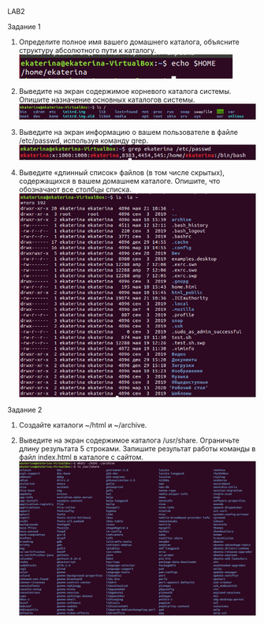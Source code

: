 LAB2

Задание 1

1. Определите полное имя вашего домашнего каталога, объясните структуру абсолютного пути к каталогу.
![1](https://github.com/eremkate/screenshots/blob/main/скрин2.1.png)

2. Выведите на экран содержимое корневого каталога системы. Опишите назначение основных каталогов системы.
![2](https://github.com/eremkate/screenshots/blob/main/скрин2.2.png)

3. Выведите на экран информацию о вашем пользователе в файле /etc/passwd, используя команду grep.
![3](https://github.com/eremkate/screenshots/blob/main/скрин2.3.png)

4. Выведите «длинный список» файлов (в том числе скрытых), содержащихся в вашем домашнем каталоге. Опишите, что обозначают все столбцы списка.
![4](https://github.com/eremkate/screenshots/blob/main/скрин2.4.png)

Задание 2

1. Создайте каталоги ~/html и ~/archive.

2. Выведите на экран содержимое каталога /usr/share. Ограничьте длину результата 5 строками. Запишите результат работы команды в файл index.html в каталоге с сайтом.
![2.1](https://github.com/eremkate/screenshots/blob/main/скрин2.6.png)

